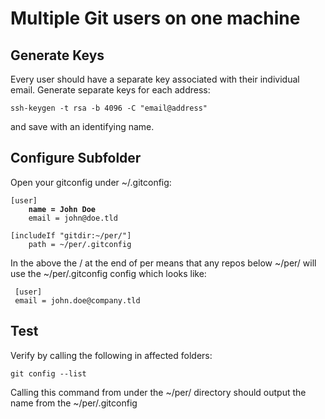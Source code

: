 # Multiple Git users on one machine

## Generate Keys

Every user should have a separate key associated with their individual email. Generate separate keys for each address:&#x20;

`ssh-keygen -t rsa -b 4096 -C "email@address"`

and save with an identifying name.

## Configure Subfolder

Open your gitconfig under \~/.gitconfig:

<pre><code>[user]
<strong>    name = John Doe
</strong>    email = john@doe.tld

[includeIf "gitdir:~/per/"]
    path = ~/per/.gitconfig
</code></pre>

In the above the / at the end of per means that any repos below \~/per/ will use the \~/per/.gitconfig config which looks like:

```
 [user]
 email = john.doe@company.tld
```

## Test

Verify by calling the following in affected folders:&#x20;

`git config --list`

Calling this command from under the \~/per/ directory should output the name from the \~/per/.gitconfig
